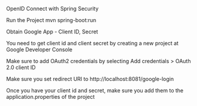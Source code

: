 OpenID Connect with Spring Security

  Run the Project
  mvn spring-boot:run

Obtain Google App - Client ID, Secret

  You need to get client id and client secret by creating a new project at Google Developer Console

Make sure to add OAuth2 credentials by selecting Add credentials > OAuth 2.0 client ID

Make sure you set redirect URI to http://localhost:8081/google-login

Once you have your client id and secret, make sure you add them to the application.properties of the project

